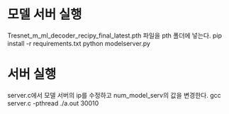 # 모델 서버 실행
Tresnet_m_ml_decoder_recipy_final_latest.pth 파일을 pth 폴더에 넣는다.
pip install -r requirements.txt
python modelserver.py

# 서버 실행
server.c에서 모델 서버의 ip를 수정하고 num_model_serv의 값을 변경한다.
gcc server.c -pthread
./a.out 30010